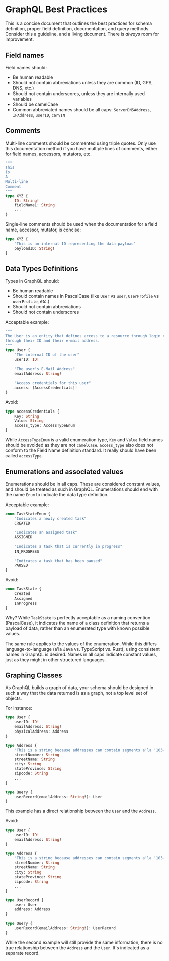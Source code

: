 # GraphQL Best Practices

This is a concise document that outlines the best practices for schema definition, proper field definition, documentation, and query methods.  Consider this a guideline, and a living document.  There is _always_ room for improvement.

## Field names

Field names should:

- Be human readable
- Should not contain abbreviations unless they are common (ID, GPS, DNS, etc.)
- Should not contain underscores, unless they are internally used variables
- Should be camelCase
- Common abbreviated names should be all caps: `ServerDNSAddress`, `IPAddress`, `userID`, `carVIN`

## Comments

Multi-line comments should be commented using triple quotes.  Only use this documentation method if you have multiple lines of comments, either for field names, accessors, mutators, etc.

```graphql
"""
This
Is
A
Multi-line
Comment
"""
type XYZ {
    ID: String!
    fieldName1: String
    ...
}
```

Single-line comments should be used when the documentation for a field name, accessor, mutator, is concise:

```graphql
type XYZ {
    "This is an internal ID representing the data payload"
    payloadID: String!
}
```

## Data Types Definitions

Types in GraphQL should:

- Be human readable
- Should contain names in PascalCase (like `User` vs `user`, `UserProfile` vs `userProfile`, etc.)
- Should not contain abbreviations
- Should not contain underscores

Acceptable example:

```graphql
"""
The User is an entity that defines access to a resource through login credentials.  It is identifyable
through their ID and their e-mail address.
"""
type User {
    "The internal ID of the user"
    userID: ID!
    
    "The user's E-Mail Address"
    emailAddress: String!
    
    "Access credentials for this user"
    access: [AccessCredentials]!
}
```

Avoid:

```graphql
type accessCredentials {
    Key: String
    Value: String
    access_type: AccessTypeEnum
}
```

While `AccessTypeEnum` is a valid enumeration type, `Key` and `Value` field names should be avoided as they are not `camelCase`.  `access_type` also does not conform to the Field Name definition standard.  It really should have been called `accessType`.

## Enumerations and associated values

Enumerations should be in all caps.  These are considered constant values, and should be treated as such in GraphQL.  Enumerations should end with the name `Enum` to indicate the data type definition.

Acceptable example:

```graphql
enum TaskStateEnum {
    "Indicates a newly created task"
    CREATED
    
    "Indicates an assigned task"
    ASSIGNED
    
    "Indicates a task that is currently in progress"
    IN_PROGRESS
    
    "Indicates a task that has been paused"
    PAUSED
}
```

Avoid:

```graphql
enum TaskState {
    Created
    Assigned
    InProgress
}
```

Why?  While `TaskState` is perfectly acceptable as a naming convention (PascalCase), it indicates the name of a class definition that returns a payload of data, rather than an enumerated type with known possible values.

The same rule applies to the values of the enumeration.  While this differs language-to-language (a'la Java vs. TypeScript vs. Rust), using consistent names in GraphQL is desired.  Names in all caps indicate constant values, just as they might in other structured languages.

## Graphing Classes

As GraphQL builds a graph of data, your schema should be designed in such a way that the data returned is as a graph, not a top level set of objects.

For instance:

```graphql
type User {
    userID: ID!
    emailAddress: String!
    physicalAddress: Address
}

type Address {
    "This is a string because addresses can contain segments a'la '103-100' vs '150'"
    streetNumber: String
    streetName: String
    city: String
    stateProvince: String
    zipcode: String
    ...
}

type Query {
    userRecord(emailAddress: String!): User
}
```

This example has a direct relationship between the `User` and the `Address`.

Avoid:

```graphql
type User {
    userID: ID!
    emailAddress: String!
}

type Address {
    "This is a string because addresses can contain segments a'la '103-100' vs '150'"
    streetNumber: String
    streetName: String
    city: String
    stateProvince: String
    zipcode: String
    ...
}

type UserRecord {
    user: User
    address: Address
}

type Query {
    userRecord(emailAddress: String!): UserRecord
}
```

While the second example will still provide the same information, there is no true relationship between the `Address` and the `User`.  It's indicated as a separate record.
